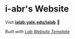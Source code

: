 
# i-abr's Website

Visit **[ialab.yale.edu/ialab](http://ialab.yale.edu/ialab)** 🚀

_Built with [Lab Website Template](https://greene-lab.gitbook.io/lab-website-template-docs)_

